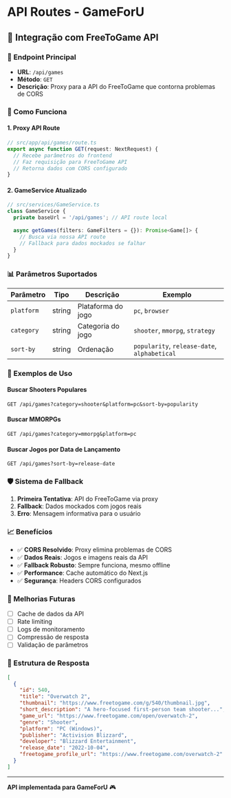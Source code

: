 # API Routes - GameForU

## 🚀 Integração com FreeToGame API

### 📡 Endpoint Principal
- **URL**: `/api/games`
- **Método**: `GET`
- **Descrição**: Proxy para a API do FreeToGame que contorna problemas de CORS

### 🔧 Como Funciona

#### 1. **Proxy API Route**
```typescript
// src/app/api/games/route.ts
export async function GET(request: NextRequest) {
  // Recebe parâmetros do frontend
  // Faz requisição para FreeToGame API
  // Retorna dados com CORS configurado
}
```

#### 2. **GameService Atualizado**
```typescript
// src/services/GameService.ts
class GameService {
  private baseUrl = '/api/games'; // API route local
  
  async getGames(filters: GameFilters = {}): Promise<Game[]> {
    // Busca via nossa API route
    // Fallback para dados mockados se falhar
  }
}
```

### 📊 Parâmetros Suportados

| Parâmetro | Tipo | Descrição | Exemplo |
|-----------|------|-----------|---------|
| `platform` | string | Plataforma do jogo | `pc`, `browser` |
| `category` | string | Categoria do jogo | `shooter`, `mmorpg`, `strategy` |
| `sort-by` | string | Ordenação | `popularity`, `release-date`, `alphabetical` |

### 🎯 Exemplos de Uso

#### Buscar Shooters Populares
```
GET /api/games?category=shooter&platform=pc&sort-by=popularity
```

#### Buscar MMORPGs
```
GET /api/games?category=mmorpg&platform=pc
```

#### Buscar Jogos por Data de Lançamento
```
GET /api/games?sort-by=release-date
```

### 🛡️ Sistema de Fallback

1. **Primeira Tentativa**: API do FreeToGame via proxy
2. **Fallback**: Dados mockados com jogos reais
3. **Erro**: Mensagem informativa para o usuário

### 📈 Benefícios

- ✅ **CORS Resolvido**: Proxy elimina problemas de CORS
- ✅ **Dados Reais**: Jogos e imagens reais da API
- ✅ **Fallback Robusto**: Sempre funciona, mesmo offline
- ✅ **Performance**: Cache automático do Next.js
- ✅ **Segurança**: Headers CORS configurados

### 🔮 Melhorias Futuras

- [ ] Cache de dados da API
- [ ] Rate limiting
- [ ] Logs de monitoramento
- [ ] Compressão de resposta
- [ ] Validação de parâmetros

### 📝 Estrutura de Resposta

```json
[
  {
    "id": 540,
    "title": "Overwatch 2",
    "thumbnail": "https://www.freetogame.com/g/540/thumbnail.jpg",
    "short_description": "A hero-focused first-person team shooter...",
    "game_url": "https://www.freetogame.com/open/overwatch-2",
    "genre": "Shooter",
    "platform": "PC (Windows)",
    "publisher": "Activision Blizzard",
    "developer": "Blizzard Entertainment",
    "release_date": "2022-10-04",
    "freetogame_profile_url": "https://www.freetogame.com/overwatch-2"
  }
]
```

---

**API implementada para GameForU** 🎮
